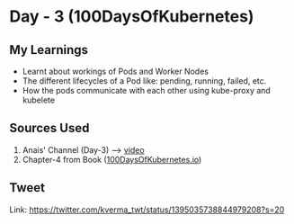 # Day - 3 (100DaysOfKubernetes)

## My Learnings

* Learnt about workings of Pods and Worker Nodes
* The different lifecycles of a Pod like: pending, running, failed, etc.
* How the pods communicate with each other using kube-proxy and kubelete

## Sources Used

1. Anais' Channel (Day-3) --> [video](https://www.youtube.com/watch?v=fCpv7xSEyEI&list=PLWnens-FYbIpUpmiiNYfkqTZQUYppGMFV&index=4)
2. Chapter-4 from Book ([100DaysOfKubernetes.io](https://100daysofkubernetes.io/start/pods.html))

## Tweet

Link: https://twitter.com/kverma_twt/status/1395035738844979208?s=20
